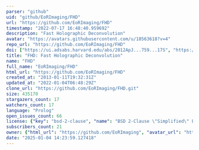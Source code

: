 ```yaml
---
parser: "github"
uid: "github/EoRImaging/FHD"
url: "https://github.com/EoRImaging/FHD"
timestamp: "2022-07-17 16:48:40.959692"
description: "Fast Holographic Deconvolution"
avatar: "https://avatars.githubusercontent.com/u/18563618?v=4"
repo_url: "https://github.com/EoRImaging/FHD"
doi: ["https://ui.adsabs.harvard.edu/abs/2012ApJ...759...17S", "https://ui.adsabs.harvard.edu/abs/2022ascl.soft05014S/abstract"]
title: "FHD: Fast Holographic Deconvolution"
name: "FHD"
full_name: "EoRImaging/FHD"
html_url: "https://github.com/EoRImaging/FHD"
created_at: "2013-01-11T19:32:31Z"
updated_at: "2022-01-04T06:48:29Z"
clone_url: "https://github.com/EoRImaging/FHD.git"
size: 435170
stargazers_count: 17
watchers_count: 17
language: "Prolog"
open_issues_count: 66
license: {"key": "bsd-2-clause", "name": "BSD 2-Clause \"Simplified\" License", "spdx_id": "BSD-2-Clause", "url": "https://api.github.com/licenses/bsd-2-clause", "node_id": "MDc6TGljZW5zZTQ="}
subscribers_count: 21
owner: {"html_url": "https://github.com/EoRImaging", "avatar_url": "https://avatars.githubusercontent.com/u/18563618?v=4", "login": "EoRImaging", "type": "Organization"}
date: "2025-01-04 14:23:59.127418"
---
```

